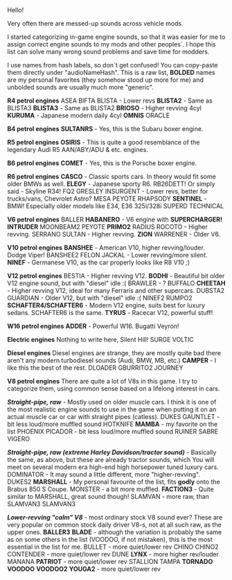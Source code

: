 Hello!

Very often there are messed-up sounds across vehicle mods.

I started categorizing in-game engine sounds, so that it was easier for me to assign correct engine sounds to my mods and other peoples´. I hope this list can solve many wrong sound problems and save time for modders.

I use names from hash labels, so don´t get confused! You can copy-paste them directly under "audioNameHash".
This is a raw list, **BOLDED** names are my personal favorites (they somehow stood up more for me) and unbolded sounds are usually much more "generic".

**R4 petrol engines**
ASEA
BIFTA
BLISTA - Lower revs
**BLISTA2** - Same as BLISTA3
**BLISTA3** - Same as BLISTA2
**BRIOSO** - Higher revving 4cyl
**KURUMA** - Japanese modern daily 4cyl
**OMNIS**
ORACLE

**B4 petrol engines**
**SULTANRS** - Yes, this is the Subaru boxer engine.

**R5 petrol engines**
**OSIRIS** - This is quite a good resemblance of the legendary Audi R5 AAN/ABY/ADU & etc. engines.

**B6 petrol engines**
**COMET** - Yes, this is the Porsche boxer engine.

**R6 petrol engines**
**CASCO** - Classic sports cars. In theory would fit some older BMWs as well.
**ELEGY** - Japanese sporty R6. RB26DETT! Or simply said - Skyline R34!
FQ2
GRESLEY
INSURGENT - Lower revs, better for trucks/vans, Chevrolet Astro?
MESA
PEYOTE
RHAPSODY
**SENTINEL** - BMW! Especially older models like E34, E36 325i/328i
SUPERD
TECHNICAL

**V6 petrol engines**
BALLER
**HABANERO** - V6 engine with **SUPERCHARGER!**
**INTRUDER**
MOONBEAM2
PEYOTE
**PRIMO2**
RADIUS
ROCOTO - Higher revving.
SERRANO
SULTAN - Higher revving.
**ZION**
WARRENER - Older V6.

**V10 petrol engines**
**BANSHEE** - American V10, higher revving/louder. Dodge Viper!
BANSHEE2
FELON
JACKAL - Lower revving/more silent.
**NINEF** - Germanese V10, as the car properly looks like R8 V10 ;)

**V12 petrol engines**
BESTIA - Higher revving V12.
**BODHI** - Beautiful bit older V12 engine sound, but with "diesel" idle :(
BRAWLER - ?
BUFFALO
**CHEETAH** - Higher revving V12, ideal for many Ferraris and other supercars.
DUBSTA2
GUARDIAN - Older V12, but with "diesel" idle :(
NINEF2
RUMPO2
**SCHAFTER4/SCHAFTER6** - Modern V12 engine, suits best for luxury sedans. SCHAFTER6 is the same.
**TYRUS** - Racecar V12, powerful stuff!

**W16 petrol engines**
**ADDER** - Powerful W16. Bugatti Veyron!

**Electric engines**
Nothing to write here, Silent Hill!
SURGE
VOLTIC

**Diesel engines**
Diesel engines are strange, they are mostly quite bad there aren't any modern turbodiesel sounds (Audi, BMW, MB, etc.)
**CAMPER** - I like this the best of the rest.
DLOADER
GBURRITO2
JOURNEY

**V8 petrol engines**
There are quite a lot of V8s in this game. I try to categorize them, using common sense based on a lifelong interest in cars.

***Straight-pipe, raw*** - Mostly used on older muscle cars. I think it is one of the most realistic engine sounds to use in the game when putting it on an actual muscle car or car with straight pipes (catless).
DUKES
GAUNTLET - bit less loud/more muffled sound
HOTKNIFE
**MAMBA** - my favorite on the list
PHOENIX
PICADOR - bit less loud/more muffled sound
RUINER
SABRE
VIGERO

***Straight-pipe, raw (extreme Harley Davidson/tractor sound)*** - Basically the same, as above, but these are already tractor sounds, which You will meet on several modern era high-end high horsepower tuned luxury cars.
DOMINATOR - It may sound a little different, more "higher-revving".
DUKES2
**MARSHALL** - My personal favourite of the list, fits **godly** onto the Brabus 850 S Coupe.
MONSTER - a bit more muffled.
**FACTION3** - Quite similar to MARSHALL, great sound though!
SLAMVAN - more raw, than SLAMVAN3
SLAMVAN3

***Lower-revving "calm" V8*** - most ordinary stock V8 sound ever? These are very popular on common stock daily driver V8-s, not at all such raw, as the upper ones.
**BALLER3**
**BLADE** - although the variation is probably the same as on some others in the list (VOODOO, if not mistaken), this is the most essential in the list for me.
BULLET - more quiet/lower rev
CHINO
CHINO2
CONTENDER - more quiet/lower rev
DUNE
**LYNX** - more higher rev/louder
MANANA
**PATRIOT** - more quiet/lower rev
STALLION
TAMPA
**TORNADO**
**VOODOO**
**VOODOO2**
**YOUGA2** - more quiet/lower rev